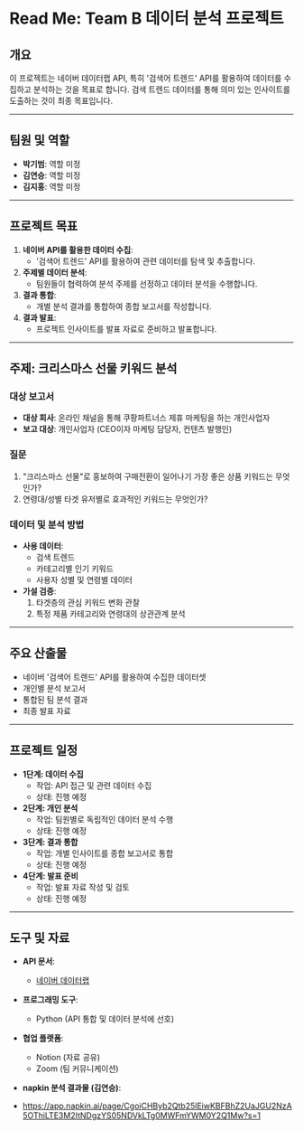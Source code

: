# Read Me: Team B 데이터 분석 프로젝트

## 개요

이 프로젝트는 네이버 데이터랩 API, 특히 '검색어 트렌드' API를 활용하여 데이터를 수집하고 분석하는 것을 목표로 합니다. 검색 트렌드 데이터를 통해 의미 있는 인사이트를 도출하는 것이 최종 목표입니다.

--- 

## 팀원 및 역할

- **박기범**: 역할 미정
- **김연승**: 역할 미정
- **김지홍**: 역할 미정

---

## 프로젝트 목표

1. **네이버 API를 활용한 데이터 수집**:
    - '검색어 트렌드' API를 활용하여 관련 데이터를 탐색 및 추출합니다.
2. **주제별 데이터 분석**:
    - 팀원들이 협력하여 분석 주제를 선정하고 데이터 분석을 수행합니다.
3. **결과 통합**:
    - 개별 분석 결과를 통합하여 종합 보고서를 작성합니다.
4. **결과 발표**:
    - 프로젝트 인사이트를 발표 자료로 준비하고 발표합니다.

---

## 주제: 크리스마스 선물 키워드 분석

### 대상 보고서

- **대상 회사**: 온라인 채널을 통해 쿠팡파트너스 제휴 마케팅을 하는 개인사업자
- **보고 대상**: 개인사업자 (CEO이자 마케팅 담당자, 컨텐츠 발행인)

### 질문

1. "크리스마스 선물"로 홍보하여 구매전환이 일어나기 가장 좋은 상품 키워드는 무엇인가?
2. 연령대/성별 타겟 유저별로 효과적인 키워드는 무엇인가?

### 데이터 및 분석 방법

- **사용 데이터**:
    - 검색 트렌드
    - 카테고리별 인기 키워드
    - 사용자 성별 및 연령별 데이터
- **가설 검증**:
    1. 타겟층의 관심 키워드 변화 관찰
    2. 특정 제품 카테고리와 연령대의 상관관계 분석

---

## 주요 산출물

- 네이버 '검색어 트렌드' API를 활용하여 수집한 데이터셋
- 개인별 분석 보고서
- 통합된 팀 분석 결과
- 최종 발표 자료

---

## 프로젝트 일정

- **1단계: 데이터 수집**
    - 작업: API 접근 및 관련 데이터 수집
    - 상태: 진행 예정
- **2단계: 개인 분석**
    - 작업: 팀원별로 독립적인 데이터 분석 수행
    - 상태: 진행 예정
- **3단계: 결과 통합**
    - 작업: 개별 인사이트를 종합 보고서로 통합
    - 상태: 진행 예정
- **4단계: 발표 준비**
    - 작업: 발표 자료 작성 및 검토
    - 상태: 진행 예정

---

## 도구 및 자료

- **API 문서**:
    - [네이버 데이터랩](https://developers.naver.com/docs/datalab/search-trend/)
- **프로그래밍 도구**:
    - Python (API 통합 및 데이터 분석에 선호)
- **협업 플랫폼**:
    - Notion (자료 공유)
    - Zoom (팀 커뮤니케이션)

- **napkin 분석 결과물 (김연승)**:
- https://app.napkin.ai/page/CgoiCHByb2Qtb25lEiwKBFBhZ2UaJGU2NzA5OThiLTE3M2ItNDgzYS05NDVkLTg0MWFmYWM0Y2Q1Mw?s=1
